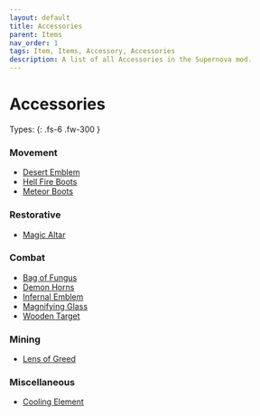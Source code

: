 ```yaml
---
layout: default
title: Accessories
parent: Items
nav_order: 1
tags: Item, Items, Accessory, Accessories
description: A list of all Accessories in the Supernova mod.
---
```


# Accessories

Types:
{: .fs-6 .fw-300 }

### Movement
- [Desert Emblem](https://koekmeneer.github.io/SupernovaMod/docs/items/accessories/desert_emblem)
- [Hell Fire Boots](https://koekmeneer.github.io/SupernovaMod/docs/items/accessories/hell_fire_boots)
- [Meteor Boots](https://koekmeneer.github.io/SupernovaMod/docs/items/accessories/meteor_boots)


### Restorative
- [Magic Altar](https://koekmeneer.github.io/SupernovaMod/docs/items/accessories/magic_altar)


### Combat
- [Bag of Fungus](https://koekmeneer.github.io/SupernovaMod/docs/items/accessories/bag_of_fungus)
- [Demon Horns](https://koekmeneer.github.io/SupernovaMod/docs/items/accessories/demon_horns)
- [Infernal Emblem](https://koekmeneer.github.io/SupernovaMod/docs/items/accessories/infernal_emblem)
- [Magnifying Glass](https://koekmeneer.github.io/SupernovaMod/docs/items/accessories/magnifying_glass)
- [Wooden Target](https://koekmeneer.github.io/SupernovaMod/docs/items/accessories/wooden_target)


### Mining
- [Lens of Greed](https://koekmeneer.github.io/SupernovaMod/docs/items/accessories/lens_of_greed)


### Miscellaneous
- [Cooling Element](https://koekmeneer.github.io/SupernovaMod/docs/items/accessories/cooling_element)